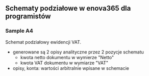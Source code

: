 ## Schematy podziałowe w enova365 dla programistów
### Sample A4

Schemat podziałowy ewidencji VAT.

* generowane są 2 opisy analityczne przez 2 pozycje schematu
  * kwota netto dokumentu w wymierze "Netto"
  * kwota VAT dokumentu w wymiarze "VAT"
* opisy, konta: wartości arbitralnie wpisane w schemacie


